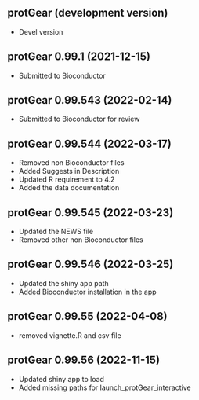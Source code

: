 ## protGear (development version) 
 + Devel version
 
## protGear 0.99.1 (2021-12-15) 

 + Submitted to Bioconductor

## protGear 0.99.543 (2022-02-14)

 + Submitted to Bioconductor for review

## protGear 0.99.544 (2022-03-17) 

 + Removed non Bioconductor files 
 + Added Suggests in Description 
 + Updated R requirement to 4.2 
 + Added the data documentation 

## protGear 0.99.545 (2022-03-23) 

 + Updated the NEWS file 
 + Removed other non Bioconductor files 


## protGear 0.99.546 (2022-03-25) 

 + Updated the shiny app path 
 + Added Bioconductor installation in the app

## protGear 0.99.55 (2022-04-08) 

 + removed vignette.R and csv file
 
 
## protGear 0.99.56 (2022-11-15) 

 + Updated shiny app to load
 + Added missing paths for launch_protGear_interactive 


